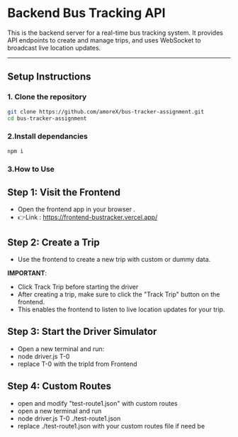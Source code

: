 # Backend Bus Tracking API

This is the backend server for a real-time bus tracking system. It provides API endpoints to create and manage trips, and uses WebSocket to broadcast live location updates.

---

## Setup Instructions

### 1. Clone the repository

```bash
git clone https://github.com/amoreX/bus-tracker-assignment.git
cd bus-tracker-assignment
```

### 2.Install dependancies
```bash
npm i
```

### 3.How to Use
## Step 1: Visit the Frontend
- Open the frontend app in your browser .
- 👉Link : https://frontend-bustracker.vercel.app/

## Step 2: Create a Trip
- Use the frontend to create a new trip with custom or dummy data.

**IMPORTANT**:

- Click Track Trip before starting the driver
- After creating a trip, make sure to click the "Track Trip" button on the frontend.
- This enables the frontend to listen to live location updates for your trip.

## Step 3: Start the Driver Simulator

- Open a new terminal and run:
- node driver.js T-0
- replace T-0 with the tripId from Frontend

## Step 4: Custom Routes

- open and modify "test-route1.json" with custom routes
- open a new terminal and run
- node driver.js T-0 ./test-route1.json
- replace ./test-route1.json with your custom routes file if need be
